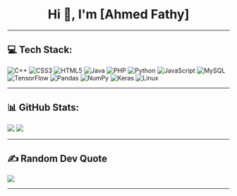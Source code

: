 <h1 align="center">Hi 👋, I'm [Ahmed Fathy]</h1>

---

## 💻 Tech Stack:
![C++](https://img.shields.io/badge/C++-00599C?style=flat&logo=c%2b%2b&logoColor=white)
![CSS3](https://img.shields.io/badge/CSS3-1572B6?style=flat&logo=css3&logoColor=white)
![HTML5](https://img.shields.io/badge/HTML5-E34F26?style=flat&logo=html5&logoColor=white)
![Java](https://img.shields.io/badge/Java-007396?style=flat&logo=java&logoColor=white)
![PHP](https://img.shields.io/badge/PHP-777BB4?style=flat&logo=php&logoColor=white)
![Python](https://img.shields.io/badge/Python-3776AB?style=flat&logo=python&logoColor=white)
![JavaScript](https://img.shields.io/badge/JavaScript-F7DF1E?style=flat&logo=javascript&logoColor=black)
![MySQL](https://img.shields.io/badge/MySQL-4479A1?style=flat&logo=mysql&logoColor=white)
![TensorFlow](https://img.shields.io/badge/TensorFlow-FF6F00?style=flat&logo=tensorflow&logoColor=white)
![Pandas](https://img.shields.io/badge/Pandas-150458?style=flat&logo=pandas&logoColor=white)
![NumPy](https://img.shields.io/badge/NumPy-013243?style=flat&logo=numpy&logoColor=white)
![Keras](https://img.shields.io/badge/Keras-D00000?style=flat&logo=keras&logoColor=white)
![Linux](https://img.shields.io/badge/Linux-FCC624?style=flat&logo=linux&logoColor=black)

---

## 📊 GitHub Stats:

![](https://github-readme-stats.vercel.app/api?username=[YourGitHubUsername]&theme=radical&show_icons=true)
![](https://github-readme-stats.vercel.app/api/top-langs/?username=[YourGitHubUsername]&layout=compact&theme=radical)

---

## ✍️ Random Dev Quote

![](https://quotes-github-readme.vercel.app/api?type=horizontal&theme=radical)

---
